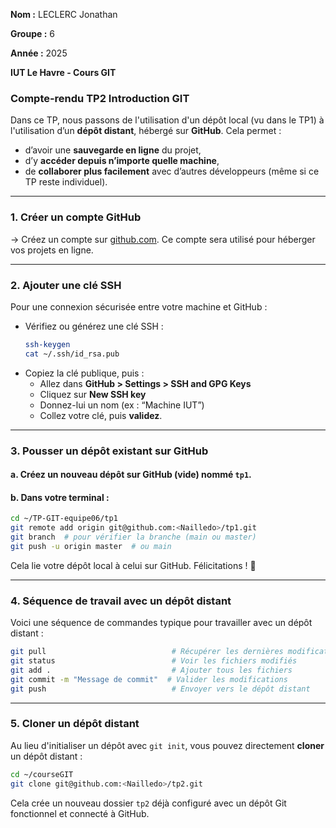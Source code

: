 **Nom :** LECLERC Jonathan

**Groupe :** 6

**Année :** 2025

**IUT Le Havre - Cours GIT**

### Compte-rendu TP2 Introduction GIT

Dans ce TP, nous passons de l'utilisation d'un dépôt local (vu dans le TP1) à l'utilisation d’un **dépôt distant**, hébergé sur **GitHub**. Cela permet :

- d’avoir une **sauvegarde en ligne** du projet,
- d’y **accéder depuis n’importe quelle machine**,
- de **collaborer plus facilement** avec d’autres développeurs (même si ce TP reste individuel).

---

### 1. Créer un compte GitHub

-> Créez un compte sur [github.com](https://github.com). Ce compte sera utilisé pour héberger vos projets en ligne.

---

### 2. Ajouter une clé SSH

Pour une connexion sécurisée entre votre machine et GitHub :

- Vérifiez ou générez une clé SSH :
  ```bash
  ssh-keygen
  cat ~/.ssh/id_rsa.pub
  ```
- Copiez la clé publique, puis :
  - Allez dans **GitHub > Settings > SSH and GPG Keys**
  - Cliquez sur **New SSH key**
  - Donnez-lui un nom (ex : “Machine IUT”)
  - Collez votre clé, puis **validez**.

---

### 3. Pousser un dépôt existant sur GitHub

#### a. Créez un nouveau dépôt sur GitHub (vide) nommé `tp1`.

#### b. Dans votre terminal :

```bash
cd ~/TP-GIT-equipe06/tp1
git remote add origin git@github.com:<Nailledo>/tp1.git
git branch  # pour vérifier la branche (main ou master)
git push -u origin master  # ou main
```

Cela lie votre dépôt local à celui sur GitHub. Félicitations ! 🎉

---

### 4. Séquence de travail avec un dépôt distant

Voici une séquence de commandes typique pour travailler avec un dépôt distant :

```bash
git pull                            # Récupérer les dernières modifications
git status                          # Voir les fichiers modifiés
git add .                           # Ajouter tous les fichiers
git commit -m "Message de commit"  # Valider les modifications
git push                            # Envoyer vers le dépôt distant
```

---

### 5. Cloner un dépôt distant

Au lieu d'initialiser un dépôt avec `git init`, vous pouvez directement **cloner** un dépôt distant :

```bash
cd ~/courseGIT
git clone git@github.com:<Nailledo>/tp2.git
```

Cela crée un nouveau dossier `tp2` déjà configuré avec un dépôt Git fonctionnel et connecté à GitHub.




